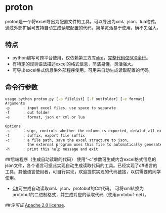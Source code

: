 # proton
proton是一个将excel导出为配置文件的工具，可以导出为xml、json、lua格式，通过外部扩展可支持自动生成读取配置的代码，简单灵活易于使用，确不失强大。

## 特点
- python编写可跨平台使用，仅依赖第三方库[xlrd](http://www.lexicon.net/sjmachin/xlrd.html)，[完整代码仅500余行](https://github.com/sy-yanghuan/proton/blob/master/proton.py)。
- 有特定的规则语法描述excel的格式信息，简洁易懂，灵活强大。
- 可导出excel格式信息供外部程序使用，可用来自动生成读取配置的代码。

## 命令行参数
```cmd
usage python proton.py [-p filelist] [-f outfolder] [-e format]
Arguments 
-p      : input excel files, use space to separate 
-f      : out folder
-e      : format, json or xml or lua     

Options
-s      ：sign, controls whether the column is exported, defalut all export
-t      : suffix, export file suffix
-c      : a file path, save the excel structure to json, 
          the external program uses this file to automatically generate the read code      
-h      : print this help message and exit
```
##后端程序（生成自动读取的代码）
使用“-c”参数可生成内含excel格式信息的json文件，各个语言可据此实现自动生成读取代码的工具。已经实现了c#语言的工具，其他语言使用者，可自行实现，欢迎提供实现的代码链接，以供需要的同学使用。

- [C#]()可生成自动读取xml、json、protobuf的C#代码。 可将xml转换为protobuf的二进制格式，并生成对应的读取代码（使用protobuf-net）。

##*许可证*
[Apache 2.0 license](LICENSE).


